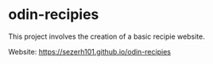 # odin-recipies
This project involves the creation of a basic recipie website.

Website: https://sezerh101.github.io/odin-recipies
